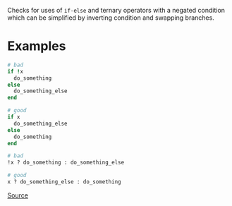 
Checks for uses of `if-else` and ternary operators with a negated condition
which can be simplified by inverting condition and swapping branches.

# Examples

```ruby
# bad
if !x
  do_something
else
  do_something_else
end

# good
if x
  do_something_else
else
  do_something
end

# bad
!x ? do_something : do_something_else

# good
x ? do_something_else : do_something
```

[Source](http://www.rubydoc.info/gems/rubocop/RuboCop/Cop/Style/NegatedIfElseCondition)